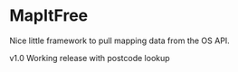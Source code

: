 # MapItFree
Nice little framework to pull mapping data from the OS API.   

v1.0  Working release with postcode lookup
